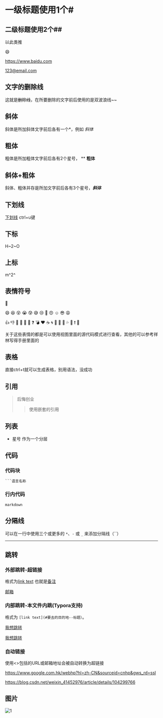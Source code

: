 # 一级标题使用1个#

## 二级标题使用2个##

以此类推

:smile:

<https://www.baidu.com>

<123@email.com>

## 文字的删除线

这就是~~删除线~~，在所要删除的文字前后使用的是双波浪线~~

## 斜体

斜体是所加斜体文字前后各有一个*，例如 *斜体*

## 粗体

粗体是所加粗体文字前后各有2个星号，  **  **粗体**

## 斜体+粗体

斜体、粗体并存是所加文字前后各有3个星号，***斜体***

## 下划线

<u>下划线</u>               ctrl+u键

## 下标

H~2~O

## 上标

m^2^

## 表情符号

:white_flower:

:smile: :laughing: :dizzy_face: :sob: :cold_sweat: :sweat_smile:  :cry: :triumph: :heart_eyes: :relaxed: :sunglasses: :weary:

:+1: :-1: :100: :clap: :bell: :gift: :question: :bomb: :heart: :coffee: :cyclone: :bow: :kiss: :pray: :sweat_drops: :hankey: :exclamation: :anger:

关于这些表情的都是可以使用视图里面的源代码模式进行查看，其他的可以参考祥林写得手册里面的

## 表格

直接ctrl+t就可以生成表格，别用语法，没成功

## 引用

> 后悔创业
>
> > 使用嵌套的引用

## 列表

* 星号 作为一个分层

## 代码

### 代码块

```python
```语言名称
```

### 行内代码

`markdown`

## 分隔线

可以在一行中使用三个或更多的 `*`、`-` 或 `_` 来添加分隔线（``）

***

## 跳转

### 外部跳转-超链接

格式为[link text](link) 也就是[备注](链接)

[邮箱](https://search.bilibili.com/all?keyword=typora%E4%BD%BF%E7%94%A8+%E6%95%99%E7%A8%8B&from_source=webtop_search&spm_id_from=333.1007&search_source=2)

### 内部跳转-本文件内跳(Typora支持)

格式为 `[link text](#要去的目的地--标题）`。

[我想跳转](#饼图(pie))

[我想跳转](#饼图（Pie）)

### 自动链接

使用<>包括的URL或邮箱地址会被自动转换为超链接

<https://www.google.com.hk/webhp?hl=zh-CN&sourceid=cnhp&gws_rd=ssl>

<https://blog.csdn.net/weixin_41452976/article/details/104299766>

## 图片

![1](C:\Users\Administrator\Desktop\1.jpg)





